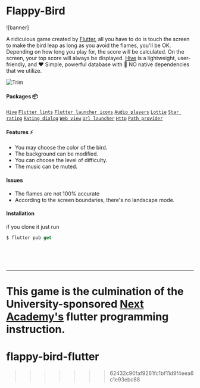 # Flappy-Bird
![banner]

A ridiculous game created by [Flutter](https://flutter.dev/), all you have to do is touch the screen to make the bird leap as long as you avoid the flames, you'll be OK. Depending on how long you play for, the score will be calculated. On the screen, your top score will always be displayed. [Hive](https://docs.hivedb.dev/#/) is a lightweight, user-friendly, and ❤️ Simple, powerful database with 🎈 NO native dependencies that we utilize.

![Trim](https://user-images.githubusercontent.com/73842931/188281369-8281ac34-16cb-41d2-a64b-c41b153afc7a.gif)

#### Packages 📦
[`Hive`](https://pub.dev/packages/hive)   [`Flutter lints`](https://pub.dev/packages/flutter_lints) [`Flutter launcher icons`](https://pub.dev/packages/flutter_launcher_icons)  [`Audio players`](https://pub.dev/packages/audioplayers) [`Lottie`](https://pub.dev/packages/lottie) [`Star rating`](https://pub.dev/packages/smooth_star_rating_null_safety)
[`Rating dialog`](https://pub.dev/packages/rating_dialog) [`Web view`](https://pub.dev/packages/webview_flutter) [`Url launcher`](https://pub.dev/packages/url_launcher) [`Http`](https://pub.dev/packages/http) [`Path provider`](https://pub.dev/packages/path_provider)

#### Features ⚡️
- You may choose the color of the bird.
- The background can be modified.
- You can choose the level of difficulty.
- The music can be muted.


#### Issues
- The flames are not 100% accurate
- According to the screen boundaries, there's no landscape mode.



#### Installation


if you clone it just run
 ```dart
$ flutter pub get
```

<br>
<br>
<br>

----

This game is the culmination of the University-sponsored [Next Academy's](https://next-eg.com/) flutter programming instruction.
=======
# flappy-bird-flutter
>>>>>>> 62432c90faf9261fc1bf11d9f4eea6c1e93ebc88
